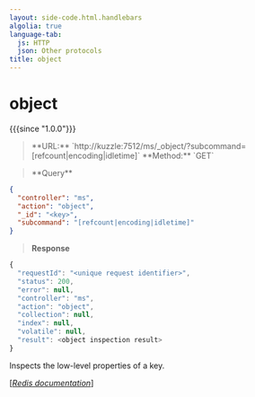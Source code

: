 ```yaml
---
layout: side-code.html.handlebars
algolia: true
language-tab:
  js: HTTP
  json: Other protocols
title: object
---
```


# object

{{{since "1.0.0"}}}




<blockquote class="js">
<p>
**URL:** `http://kuzzle:7512/ms/_object/<key>?subcommand=[refcount|encoding|idletime]`  
**Method:** `GET`
</p>
</blockquote>

<blockquote class="json">
<p>
**Query**
</p>
</blockquote>


```json
{
  "controller": "ms",
  "action": "object",
  "_id": "<key>",
  "subcommand": "[refcount|encoding|idletime]"
}
```

>**Response**

```javascript
{
  "requestId": "<unique request identifier>",
  "status": 200,
  "error": null,
  "controller": "ms",
  "action": "object",
  "collection": null,
  "index": null,
  "volatile": null,
  "result": <object inspection result>
}
```

Inspects the low-level properties of a key.

[[_Redis documentation_]](https://redis.io/commands/object)
